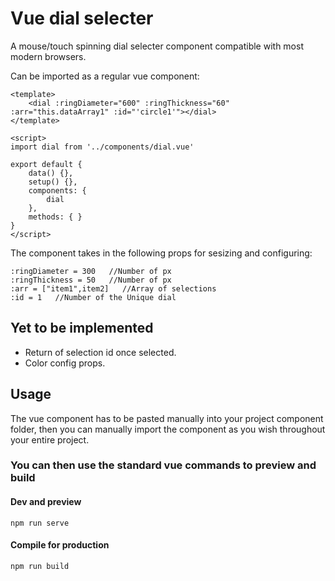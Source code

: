 # Vue dial selecter

A mouse/touch spinning dial selecter component compatible with most modern browsers.

Can be imported as a regular vue component:
```
<template>
    <dial :ringDiameter="600" :ringThickness="60" :arr="this.dataArray1" :id="'circle1'"></dial>
</template>

<script>
import dial from '../components/dial.vue'

export default {
    data() {},
    setup() {},
    components: {
        dial
    },
    methods: { }
}
</script>
```
The component takes in the following props for sesizing and configuring:
```
:ringDiameter = 300   //Number of px
:ringThickness = 50   //Number of px
:arr = ["item1",item2]   //Array of selections
:id = 1   //Number of the Unique dial
```


## Yet to be implemented
* Return of selection id once selected.
* Color config props.



## Usage

The vue component has to be pasted manually into your project component folder, then you can manually import the component as you wish throughout your entire project.

### You can then use the standard vue commands to preview and build
#### Dev and preview
```
npm run serve
```

#### Compile for production
```
npm run build
